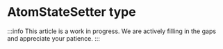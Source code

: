 # AtomStateSetter type

:::info
This article is a work in progress. We are actively filling in the gaps and appreciate your patience.
:::
